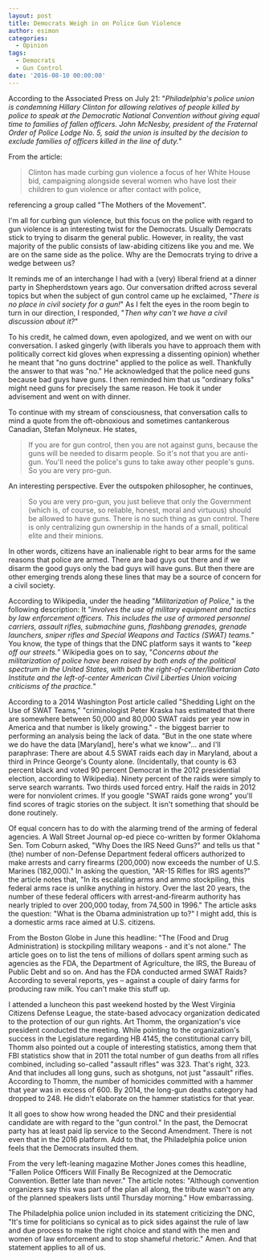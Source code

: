 ```yaml
---
layout: post
title: Democrats Weigh in on Police Gun Violence
author: esimon
categories:
  - Opinion
tags:
  - Democrats
  - Gun Control
date: '2016-08-10 00:00:00'
---
```

According to the Associated Press on July 21: "_Philadelphia's police union is condemning Hillary Clinton for allowing relatives of people killed by police to speak at the Democratic National Convention without giving equal time to families of fallen officers. John McNesby, president of the Fraternal Order of Police Lodge No. 5, said the union is insulted by the decision to exclude families of officers killed in the line of duty._"

From the article: 

> Clinton has made curbing gun violence a focus of her White House bid, campaigning alongside several women who have lost their children to gun violence or after contact with police,

referencing a group called "The Mothers of the Movement".
<!--more-->
I'm all for curbing gun violence, but this focus on the police with regard to gun violence is an interesting twist for the Democrats. Usually Democrats stick to trying to disarm the general public. However, in reality, the vast majority of the public consists of law-abiding citizens like you and me. We are on the same side as the police. Why are the Democrats trying to drive a wedge between us?

It reminds me of an interchange I had with a (very) liberal friend at a dinner party in Shepherdstown years ago. Our conversation drifted across several topics but when the subject of gun control came up he exclaimed, "_There is no place in civil society for a gun!_" As I felt the eyes in the room begin to turn in our direction, I responded, "_Then why can't we have a civil discussion about it?_"

To his credit, he calmed down, even apologized, and we went on with our conversation.  I asked gingerly (with liberals you have to approach them with politically correct kid gloves when expressing a dissenting opinion) whether he meant that "no guns doctrine" applied to the police as well. Thankfully the answer to that was "no." He acknowledged that the police need guns because bad guys have guns. I then reminded him that us "ordinary folks" might need guns for precisely the same reason. He took it under advisement and went on with dinner.

To continue with my stream of consciousness, that conversation calls to mind a quote from the oft-obnoxious and sometimes cantankerous Canadian, Stefan Molyneux. He states, 

> If you are for gun control, then you are not against guns, because the guns will be needed to disarm people. So it's not that you are anti-gun. You'll need the police's guns to take away other people's guns. So you are very pro-gun.

An interesting perspective.  Ever the outspoken philosopher, he continues, 

> So you are very pro-gun, you just believe that only the Government (which is, of course, so reliable, honest, moral and virtuous) should be allowed to have guns. There is no such thing as gun control. There is only centralizing gun ownership in the hands of a small, political elite and their minions.

In other words, citizens have an inalienable right to bear arms for the same reasons that police are armed. There are bad guys out there and if we disarm the good guys only the bad guys will have guns. But then there are other emerging trends along these lines that may be a source of concern for a civil society.

According to Wikipedia, under the heading "_Militarization of Police,_" is the following description: It "_involves the use of military equipment and tactics by law enforcement officers. This includes the use of armored personnel carriers, assault rifles, submachine guns, flashbang grenades, grenade launchers, sniper rifles and Special Weapons and Tactics (SWAT) teams._" You know, the type of things that the DNC platform says it wants to "_keep off our streets._" Wikipedia goes on to say, "_Concerns about the militarization of police have been raised by both ends of the political spectrum in the United States, with both the right-of-center/libertarian Cato Institute and the left-of-center American Civil Liberties Union voicing criticisms of the practice._"

According to a 2014 Washington Post article called "Shedding Light on the Use of SWAT Teams," "criminologist Peter Kraska has estimated that there are somewhere between 50,000 and 80,000 SWAT raids per year now in America and that number is likely growing." - the biggest barrier to performing an analysis being the lack of data.  "But in the one state where we do have the data [Maryland], here's what we know"... and I'll paraphrase: There are about 4.5 SWAT raids each day in Maryland, about a third in Prince George's County alone. (Incidentally, that county is 63 percent black and voted 90 percent Democrat in the 2012 presidential election, according to Wikipedia). Ninety percent of the raids were simply to serve search warrants. Two thirds used forced entry.  Half the raids in 2012 were for nonviolent crimes. If you google "SWAT raids gone wrong" you'll find scores of tragic stories on the subject. It isn't something that should be done routinely.
  
Of equal concern has to do with the alarming trend of the arming of federal agencies.  A Wall Street Journal op-ed piece co-written by former Oklahoma Sen. Tom Coburn asked, "Why Does the IRS Need Guns?" and tells us that "(the) number of non-Defense Department federal officers authorized to make arrests and carry firearms (200,000) now exceeds the number of U.S. Marines (182,000)." In asking the question, "AR-15 Rifles for IRS agents?" the article notes that, "In its escalating arms and ammo stockpiling, this federal arms race is unlike anything in history. Over the last 20 years, the number of these federal officers with arrest-and-firearm authority has nearly tripled to over 200,000 today, from 74,500 in 1996." The article asks the question: "What is the Obama administration up to?" I might add, this is a domestic arms race aimed at U.S. citizens.
  
From the Boston Globe in June this headline: "The (Food and Drug Administration) is stockpiling military weapons - and it's not alone." The article goes on to list the tens of millions of dollars spent arming such as agencies as the FDA, the Department of Agriculture, the IRS, the Bureau of Public Debt and so on. And has the FDA conducted armed SWAT Raids? According to several reports, yes – against a couple of dairy farms for producing raw milk. You can't make this stuff up.
  
I attended a luncheon this past weekend hosted by the West Virginia Citizens Defense League, the state-based advocacy organization dedicated to the protection of our gun rights. Art Thomm, the organization's vice president conducted the meeting. While pointing to the organization's success in the Legislature regarding HB 4145, the constitutional carry bill, Thomm also pointed out a couple of interesting statistics, among them that FBI statistics show that in 2011 the total number of gun deaths from all rifles combined, including so-called "assault rifles" was 323. That's right, 323. And that includes all long guns, such as shotguns, not just "assault" rifles. According to Thomm, the number of homicides committed with a hammer that year was in excess of 600. By 2014, the long-gun deaths category had dropped to 248. He didn't elaborate on the hammer statistics for that year.
  
It all goes to show how wrong headed the DNC and their presidential candidate are with regard to the "gun control." In the past, the Democrat party has at least paid lip service to the Second Amendment. There is not even that in the 2016 platform. Add to that, the Philadelphia police union feels that the Democrats insulted them.
  
From the very left-leaning magazine Mother Jones comes this headline, "Fallen Police Officers Will Finally Be Recognized at the Democratic Convention. Better late than never." The article notes: "Although convention organizers say this was part of the plan all along, the tribute wasn't on any of the planned speakers lists until Thursday morning."  How embarrassing.
    
The Philadelphia police union included in its statement criticizing the DNC, "It's time for politicians so cynical as to pick sides against the rule of law and due process to make the right choice and stand with the men and women of law enforcement and to stop shameful rhetoric." Amen. And that statement applies to all of us.

